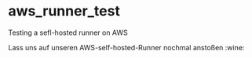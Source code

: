 # aws_runner_test
Testing a sefl-hosted runner on AWS

Lass uns auf unseren AWS-self-hosted-Runner nochmal anstoßen :wine: 
